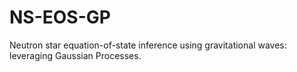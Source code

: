 # NS-EOS-GP
Neutron star equation-of-state inference using gravitational waves: leveraging Gaussian Processes.
